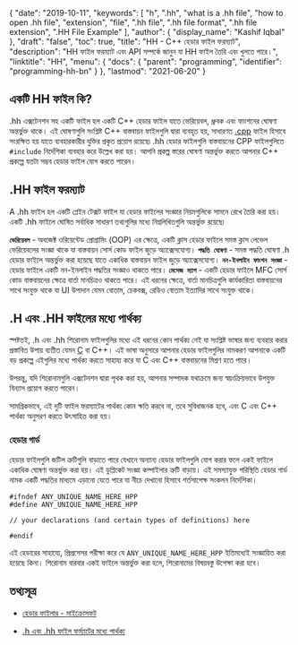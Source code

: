 {
  "date": "2019-10-11",
  "keywords": [
    "h",
    ".hh",
    "what is a .hh file",
    "how to open .hh file",
    "extension",
    "file",
    ".hh file",
    ".hh file format",
    ".hh file extension",
    ".HH File Example"
  ],
  "author": {
    "display_name": "Kashif Iqbal"
  },
  "draft": "false",
  "toc": true,
  "title": "HH - C++ হেডার ফাইল ফরম্যাট",
  "description": "HH ফাইল ফরম্যাট এবং API সম্পর্কে জানুন যা HH ফাইল তৈরি এবং খুলতে পারে।",
  "linktitle": "HH",
  "menu": {
    "docs": {
      "parent": "programming",
      "identifier": "programming-hh-bn"
    }
  },
  "lastmod": "2021-06-20"
}

## একটি HH ফাইল কি?

.hh এক্সটেনশন সহ একটি ফাইল হল একটি C++ হেডার ফাইল যাতে ভেরিয়েবল, ধ্রুবক এবং ফাংশনের ঘোষণা অন্তর্ভুক্ত থাকে। এই ঘোষণাগুলি সংশ্লিষ্ট C++ বাস্তবায়ন ফাইলগুলি দ্বারা ব্যবহৃত হয়, সাধারণত [.cpp](/programming/cpp/) ফাইল হিসাবে সংরক্ষিত হয় যাতে ব্যবহারকারীর যুক্তির প্রকৃত প্রয়োগ রয়েছে৷ .hh হেডার ফাইলগুলি বাস্তবায়নের CPP ফাইলগুলিতে `#include` নির্দেশিকা ব্যবহার করে উল্লেখ করা হয়। আপনি প্রকল্প স্তরের ঘোষণা অন্তর্ভুক্ত করতে আপনার C++ প্রকল্পে যতটা সম্ভব হেডার ফাইল যোগ করতে পারেন।

## .HH ফাইল ফরম্যাট

A .hh ফাইল হল একটি প্লেইন টেক্সট ফাইল যা হেডার ফাইলের সংজ্ঞার নিয়মগুলিকে সামনে রেখে তৈরি করা হয়। একটি .hh ফাইলে ঘোষিত সর্বাধিক সাধারণ তথ্যগুলির মধ্যে নিম্নলিখিতগুলি অন্তর্ভুক্ত রয়েছে৷

**`ভেরিয়েবল`** - অবজেক্ট ওরিয়েন্টেড প্রোগ্রামিং (OOP) এর ক্ষেত্রে, একটি ক্লাস হেডার ফাইলে সমস্ত ক্লাস লেভেল ভেরিয়েবলের সংজ্ঞা থাকে যা বাস্তবায়ন সোর্স কোড ফাইল জুড়ে অ্যাক্সেসযোগ্য।
**`পদ্ধতি ঘোষণা`** - সমস্ত পদ্ধতি ঘোষণা .h হেডার ফাইলে অন্তর্ভুক্ত করা হয়েছে যাতে একাধিক বাস্তবায়ন ফাইল জুড়ে অ্যাক্সেসযোগ্য।
**`নন-ইনলাইন ফাংশন সংজ্ঞা`** - হেডার ফাইলে একটি নন-ইনলাইন পদ্ধতির সংজ্ঞাও থাকতে পারে।
**`মেসেজ ম্যাপ`** - একটি হেডার ফাইলে MFC সোর্স কোড বাস্তবায়নের ক্ষেত্রে বার্তা মানচিত্রও থাকতে পারে। এই ধরনের ক্ষেত্রে, বার্তা মানচিত্রগুলি কার্যকারিতা বাস্তবায়নের সাথে সংযুক্ত থাকে যা UI উপাদান যেমন বোতাম, চেকবক্স, রেডিও বোতাম ইত্যাদির সাথে সংযুক্ত থাকে।

## .H এবং .HH ফাইলের মধ্যে পার্থক্য

স্পষ্টতই, .h এবং .hh শিরোনাম ফাইলগুলির মধ্যে এই ধরনের কোন পার্থক্য নেই যা সংশ্লিষ্ট ভাষার জন্য ব্যবহার করার প্রস্তাবিত উপায় ব্যতীত যেমন [C](/programming/c/) বা C++। এই ভাষা অনুসারে আপনার হেডার ফাইলগুলির নামকরণ আপনাকে একটি বড় প্রকল্পে এইগুলির মধ্যে পার্থক্য করতে সাহায্য করে যা C এবং C++ বাস্তবায়নের মিশ্রণ হতে পারে।

উপরন্তু, যদি শিরোনামগুলি এক্সটেনশন দ্বারা পৃথক করা হয়, আপনার সম্পাদক যথাক্রমে জন্য স্বয়ংক্রিয়ভাবে উপযুক্ত বিন্যাস প্রয়োগ করতে পারেন।

সামগ্রিকভাবে, এই দুটি ফাইল ফরম্যাটের পার্থক্য কোন ক্ষতি করবে না, তবে সুবিধাজনক হবে, এবং C এবং C++ পার্থক্য অনুসরণ করতে উৎসাহিত করা হয়।

### হেডার গার্ড

হেডার ফাইলগুলি জটিল ত্রুটিগুলি বাড়াতে পারে যেখানে অন্যান্য হেডার ফাইলগুলি যোগ করার ফলে একই ফাইলে একাধিক ঘোষণা অন্তর্ভুক্ত করা হয়। এই ডুপ্লিকেট সংজ্ঞা কম্পাইলার ত্রুটি বাড়ায়। এই সমস্যাযুক্ত পরিস্থিতি হেডার গার্ড নামক একটি পদ্ধতির মাধ্যমে এড়ানো যেতে পারে যা নীচে দেখানো হিসাবে শর্তসাপেক্ষ সংকলন নির্দেশিকা।

```
#ifndef ANY_UNIQUE_NAME_HERE_HPP
#define ANY_UNIQUE_NAME_HERE_HPP

// your declarations (and certain types of definitions) here

#endif
```
এই হেডারের সাহায্যে, প্রিপ্রসেসর পরীক্ষা করে যে `ANY_UNIQUE_NAME_HERE_HPP` ইতিমধ্যেই সংজ্ঞায়িত করা হয়েছে কিনা। শিরোনাম বারবার একই ফাইলে অন্তর্ভুক্ত করা হলে, শিরোনামের বিষয়বস্তু উপেক্ষা করা হবে।

## তথ্যসূত্র

* [হেডার ফাইলার - মাইক্রোসফট](https://learn.microsoft.com/en-us/cpp/cpp/header-files-cpp?view=msvc-160)

* [.h এবং .hh ফাইল ফর্ম্যাটের মধ্যে পার্থক্য](https://stackoverflow.com/questions/10354321/c-reason-why-using-hh-as-extension-for-c-header-files)


